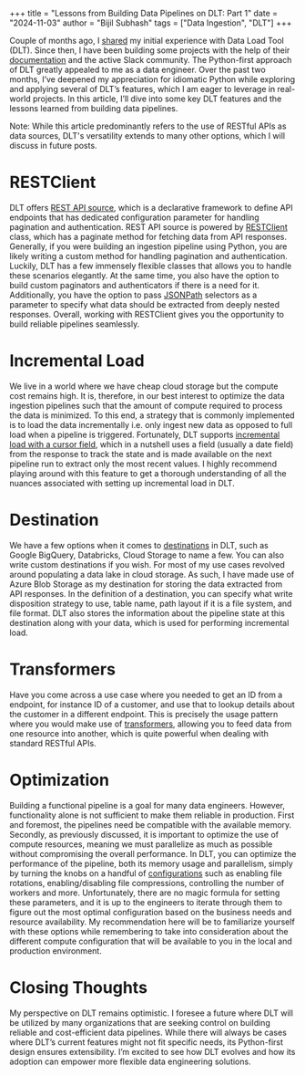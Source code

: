 +++
title = "Lessons from Building Data Pipelines on DLT: Part 1"
date = "2024-11-03"
author = "Bijil Subhash"
tags = ["Data Ingestion", "DLT"]
+++

Couple of months ago, I [shared](https://bijilsubhash.io/blog/exploring-dlt-for-data-ingestion/) my initial experience with Data Load Tool (DLT). Since then, I have been building some projects with the help of their [documentation](https://dlthub.com/docs/intro) and the active Slack community. The Python-first approach of DLT greatly appealed to me as a data engineer. Over the past two months, I’ve deepened my appreciation for idiomatic Python while exploring and applying several of DLT’s features, which I am eager to leverage in real-world projects. In this article, I’ll dive into some key DLT features and the lessons learned from building data pipelines.

Note: While this article predominantly refers to the use of RESTful APIs as data sources, DLT's versatility extends to many other options, which I will discuss in future posts.

# RESTClient

DLT offers [REST API source](https://dlthub.com/docs/devel/dlt-ecosystem/verified-sources/rest_api/basic), which is a declarative framework to define API endpoints that has dedicated configuration parameter for handling pagination and authentication. REST API source is powered by [RESTClient](https://dlthub.com/docs/devel/general-usage/http/rest-client) class, which has a paginate method for fetching data from API responses. Generally, if you were building an ingestion pipeline using Python, you are likely writing a custom method for handling pagination and authentication. Luckily, DLT has a few immensely flexible classes that allows you to handle these scenarios elegantly. At the same time, you also have the option to build custom paginators and authenticators if there is a need for it. Additionally, you have the option to pass [JSONPath](https://github.com/h2non/jsonpath-ng?tab=readme-ov-file#jsonpath-syntax) selectors as a parameter to specify what data should be extracted from deeply nested responses.  Overall, working with RESTClient gives you the opportunity to build reliable pipelines seamlessly.

# Incremental Load

We live in a world where we have cheap cloud storage but the compute cost remains high. It is, therefore, in our best interest to optimize the data ingestion pipelines such that the amount of compute required to process the data is minimized. To this end, a strategy that is commonly implemented is to load the data incrementally i.e. only ingest new data as opposed to full load when a pipeline is triggered. Fortunately, DLT supports [incremental load with a cursor field](https://dlthub.com/docs/general-usage/incremental-loading#incremental-loading-with-a-cursor-field), which in a nutshell uses a field (usually a date field) from the response to track the state and is made available on the next pipeline run to extract only the most recent values. I highly recommend playing around with this feature to get a thorough understanding of all the nuances associated with setting up incremental load in DLT.

# Destination

We have a few options when it comes to [destinations](https://dlthub.com/docs/dlt-ecosystem/destinations/) in DLT, such as Google BigQuery, Databricks, Cloud Storage to name a few. You can also write custom destinations if you wish. For most of my use cases revolved around populating a data lake in cloud storage. As such, I have made use of Azure Blob Storage as my destination for storing the data extracted from API responses. In the definition of a destination, you can specify what write disposition strategy to use, table name, path layout if it is a file system, and file format. DLT also stores the information about the pipeline state at this destination along with your data, which is used for performing incremental load.

# Transformers

Have you come across a use case where you needed to get an ID from a endpoint, for instance ID of a customer, and use that to lookup details about the customer in a different endpoint. This is precisely the usage pattern where you would make use of [transformers](https://dlthub.com/docs/general-usage/resource#process-resources-with-dlttransformer), allowing you to feed data from one resource into another, which is quite powerful when dealing with standard RESTful APIs.

# Optimization

Building a functional pipeline is a goal for many data engineers. However, functionality alone is not sufficient to make them reliable in production. First and foremost, the pipelines need be compatible with the available memory. Secondly, as previously discussed, it is important to optimize the use of compute resources, meaning we must parallelize as much as possible without compromising the overall performance. In DLT, you can optimize the performance of the pipeline, both its memory usage and parallelism, simply by turning the knobs on a handful of [configurations](https://dlthub.com/docs/reference/performance) such as enabling file rotations, enabling/disabling file compressions, controlling the number of workers and more. Unfortunately, there are no magic formula for setting these parameters, and it is up to the engineers to iterate through them to figure out the most optimal configuration based on the business needs and resource availability. My recommendation here will be to familiarize yourself with these options while remembering to take into consideration about the different compute configuration that will be available to you in the local and production environment.

# Closing Thoughts

My perspective on DLT remains optimistic. I foresee a future where DLT will be utilized by many organizations that are seeking control on building reliable and cost-efficient data pipelines. While there will always be cases where DLT’s current features might not fit specific needs, its Python-first design ensures extensibility. I’m excited to see how DLT evolves and how its adoption can empower more flexible data engineering solutions.